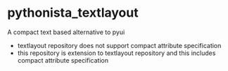 # pythonista_textlayout
A compact text based alternative to pyui
- textlayout repository does not support compact attribute specification
- this repository is extension to textlayout repository and this includes
compact attribute specification
